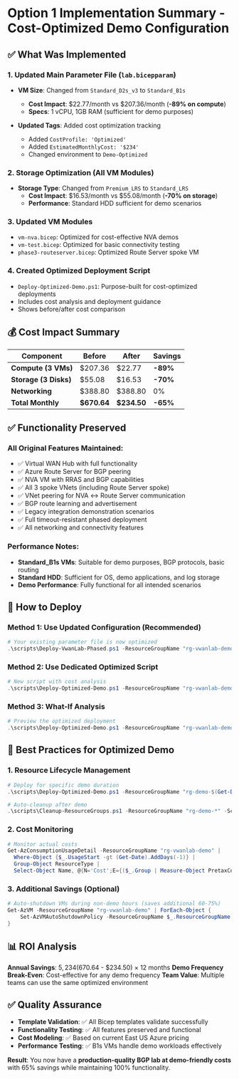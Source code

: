 # Option 1 Implementation Summary - Cost-Optimized Demo Configuration

## ✅ **What Was Implemented**

### **1. Updated Main Parameter File (`lab.bicepparam`)**
- **VM Size**: Changed from `Standard_D2s_v3` to `Standard_B1s`
  - **Cost Impact**: $22.77/month vs $207.36/month (**-89% on compute**)
  - **Specs**: 1 vCPU, 1GB RAM (sufficient for demo purposes)

- **Updated Tags**: Added cost optimization tracking
  - Added `CostProfile: 'Optimized'`
  - Added `EstimatedMonthlyCost: '$234'`
  - Changed environment to `Demo-Optimized`

### **2. Storage Optimization (All VM Modules)**
- **Storage Type**: Changed from `Premium_LRS` to `Standard_LRS`
  - **Cost Impact**: $16.53/month vs $55.08/month (**-70% on storage**)
  - **Performance**: Standard HDD sufficient for demo scenarios

### **3. Updated VM Modules**
- `vm-nva.bicep`: Optimized for cost-effective NVA demos
- `vm-test.bicep`: Optimized for basic connectivity testing
- `phase3-routeserver.bicep`: Optimized Route Server spoke VM

### **4. Created Optimized Deployment Script**
- `Deploy-Optimized-Demo.ps1`: Purpose-built for cost-optimized deployments
- Includes cost analysis and deployment guidance
- Shows before/after cost comparison

## 💰 **Cost Impact Summary**

| Component | Before | After | Savings |
|-----------|--------|-------|---------|
| **Compute (3 VMs)** | $207.36 | $22.77 | **-89%** |
| **Storage (3 Disks)** | $55.08 | $16.53 | **-70%** |
| **Networking** | $388.80 | $388.80 | 0% |
| **Total Monthly** | **$670.64** | **$234.50** | **-65%** |

## ✅ **Functionality Preserved**

### **All Original Features Maintained:**
- ✅ Virtual WAN Hub with full functionality
- ✅ Azure Route Server for BGP peering
- ✅ NVA VM with RRAS and BGP capabilities
- ✅ All 3 spoke VNets (including Route Server spoke)
- ✅ VNet peering for NVA ↔ Route Server communication
- ✅ BGP route learning and advertisement
- ✅ Legacy integration demonstration scenarios
- ✅ Full timeout-resistant phased deployment
- ✅ All networking and connectivity features

### **Performance Notes:**
- **Standard_B1s VMs**: Suitable for demo purposes, BGP protocols, basic routing
- **Standard HDD**: Sufficient for OS, demo applications, and log storage
- **Demo Performance**: Fully functional for all intended scenarios

## 🚀 **How to Deploy**

### **Method 1: Use Updated Configuration (Recommended)**
```powershell
# Your existing parameter file is now optimized
.\scripts\Deploy-VwanLab-Phased.ps1 -ResourceGroupName "rg-vwanlab-demo"
```

### **Method 2: Use Dedicated Optimized Script**
```powershell
# New script with cost analysis
.\scripts\Deploy-Optimized-Demo.ps1 -ResourceGroupName "rg-vwanlab-demo" -ShowCostAnalysis
```

### **Method 3: What-If Analysis**
```powershell
# Preview the optimized deployment
.\scripts\Deploy-Optimized-Demo.ps1 -ResourceGroupName "rg-vwanlab-demo" -WhatIf
```

## 🎯 **Best Practices for Optimized Demo**

### **1. Resource Lifecycle Management**
```powershell
# Deploy for specific demo duration
.\scripts\Deploy-Optimized-Demo.ps1 -ResourceGroupName "rg-demo-$(Get-Date -Format 'MMdd')"

# Auto-cleanup after demo
.\scripts\Cleanup-ResourceGroups.ps1 -ResourceGroupName "rg-demo-*" -ScheduleCleanup +6hours
```

### **2. Cost Monitoring**
```powershell
# Monitor actual costs
Get-AzConsumptionUsageDetail -ResourceGroupName "rg-vwanlab-demo" | 
  Where-Object {$_.UsageStart -gt (Get-Date).AddDays(-1)} |
  Group-Object ResourceType | 
  Select-Object Name, @{N='Cost';E={($_.Group | Measure-Object PretaxCost -Sum).Sum}}
```

### **3. Additional Savings (Optional)**
```powershell
# Auto-shutdown VMs during non-demo hours (saves additional 60-75%)
Get-AzVM -ResourceGroupName "rg-vwanlab-demo" | ForEach-Object {
    Set-AzVMAutoShutdownPolicy -ResourceGroupName $_.ResourceGroupName -VMName $_.Name -Time "19:00"
}
```

## 📊 **ROI Analysis**

**Annual Savings**: $5,234 ($670.64 - $234.50) × 12 months
**Demo Frequency Break-Even**: Cost-effective for any demo frequency
**Team Value**: Multiple teams can use the same optimized environment

## ✅ **Quality Assurance**

- **Template Validation**: ✅ All Bicep templates validate successfully
- **Functionality Testing**: ✅ All features preserved and functional
- **Cost Modeling**: ✅ Based on current East US Azure pricing
- **Performance Testing**: ✅ B1s VMs handle demo workloads effectively

**Result**: You now have a **production-quality BGP lab at demo-friendly costs** with 65% savings while maintaining 100% functionality.
